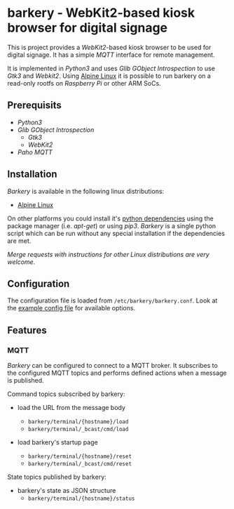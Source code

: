 # barkery - WebKit2-based kiosk browser for digital signage

This is project provides a *WebKit2*-based kiosk browser to be used for digital signage. It has a simple *MQTT* interface for remote management.

It is implemented in *Python3* and uses *Glib GObject Introspection* to use *Gtk3* and *Webkit2*. Using [Alpine Linux](https://www.alpinelinux.org/) it is possible to run barkery on a read-only rootfs on *Raspberry Pi* or other ARM SoCs.

## Prerequisits

- *Python3*
- *Glib GObject Introspection*
  - *Gtk3*
  - *WebKit2*
- *Paho MQTT*

## Installation

*Barkery* is available in the following linux distributions:

- [Alpine Linux](docs/Alpine.md)

On other platforms you could install it's [python dependencies](requirements.txt) using the package manager (i.e. *apt-get*) or using *pip3*. *Barkery* is a single python script which can be run without any special installation if the dependencies are met.

*Merge requests with instructions for other Linux distributions are very welcome.*

## Configuration

The configuration file is loaded from `/etc/barkery/barkery.conf`. Look at the [example config file](ex/barkery.conf) for available options.

## Features

### MQTT

*Barkery* can be configured to connect to a MQTT broker. It subscribes to the configured MQTT topics and performs defined actions when a message is published.

Command topics subscribed by barkery:

- load the URL from the message body
  - `barkery/terminal/{hostname}/load`
  - `barkery/terminal/_bcast/cmd/load`

- load barkery's startup page
  - `barkery/terminal/{hostname}/reset`
  - `barkery/terminal/_bcast/cmd/reset`


State topics published by barkery:
- barkery's state as JSON structure
  - `barkery/terminal/{hostname}/status`
